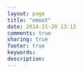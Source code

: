 ```yaml
---
layout: page
title: "emoot"
date: 2014-11-20 13:13
comments: true
sharing: true
footer: true
keywords: 
description: 
---
```

